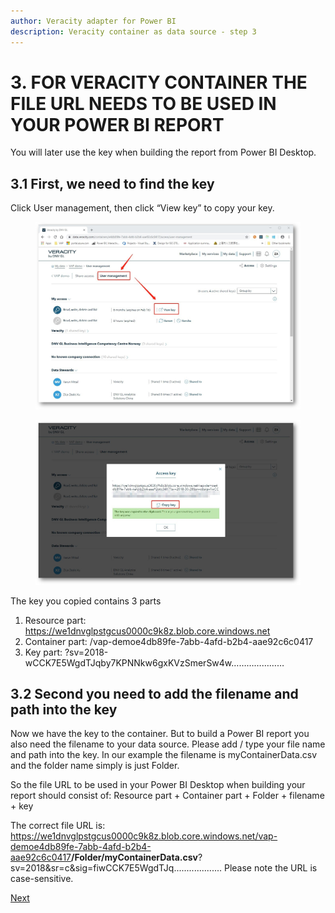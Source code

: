 ```yaml
---
author: Veracity adapter for Power BI
description: Veracity container as data source - step 3
---
```


# 3.	FOR VERACITY CONTAINER THE FILE URL NEEDS TO BE USED IN YOUR POWER BI REPORT

You will later use the key when building the report from Power BI Desktop. 

## 3.1	First, we need to find the key
Click User management, then click “View key” to copy your key. 

<figure>
	<img src="assets/4.jpg"/>
</figure>

<figure>
	<img src="assets/5.jpg"/>
</figure>

The key you copied contains 3 parts 
1.	Resource part: https://we1dnvglpstgcus0000c9k8z.blob.core.windows.net  
2.	Container part:  /vap-demoe4db89fe-7abb-4afd-b2b4-aae92c6c0417
3.	Key part: ?sv=2018-wCCK7E5WgdTJqby7KPNNkw6gxKVzSmerSw4w…………………

## 3.2	Second you need to add the filename and path into the key
Now we have the key to the container. But to build a Power BI report you also need the filename to your data source. Please add / type your file name and path into the key. In our example the filename is myContainerData.csv and the folder name simply is just Folder.

So the file URL to be used in your Power BI Desktop when building your report should consist of: Resource part + Container part + Folder + filename + key

The correct file URL is: https://we1dnvglpstgcus0000c9k8z.blob.core.windows.net/vap-demoe4db89fe-7abb-4afd-b2b4-aae92c6c0417<b>/Folder/myContainerData.csv</b>?sv=2018&sr=c&sig=fiwCCK7E5WgdTJq...................
Please note the URL is case-sensitive.

[Next](4-create-powerbi-report.md)